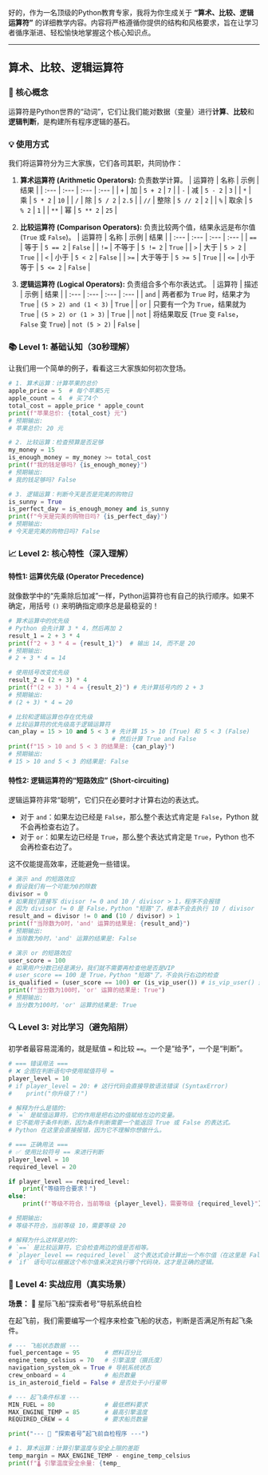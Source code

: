 好的，作为一名顶级的Python教育专家，我将为你生成关于 **“算术、比较、逻辑运算符”** 的详细教学内容。内容将严格遵循你提供的结构和风格要求，旨在让学习者循序渐进、轻松愉快地掌握这个核心知识点。

---

## 算术、比较、逻辑运算符

### 🎯 核心概念
运算符是Python世界的“动词”，它们让我们能对数据（变量）进行**计算**、**比较**和**逻辑判断**，是构建所有程序逻辑的基石。

### 💡 使用方式
我们将运算符分为三大家族，它们各司其职，共同协作：

1.  **算术运算符 (Arithmetic Operators):** 负责数学计算。
    | 运算符 | 名称 | 示例 | 结果 |
    | :--- | :--- | :--- | :--- |
    | `+` | 加 | `5 + 2` | `7` |
    | `-` | 减 | `5 - 2` | `3` |
    | `*` | 乘 | `5 * 2` | `10` |
    | `/` | 除 | `5 / 2` | `2.5` |
    | `//` | 整除 | `5 // 2` | `2` |
    | `%` | 取余 | `5 % 2` | `1` |
    | `**` | 幂 | `5 ** 2` | `25` |

2.  **比较运算符 (Comparison Operators):** 负责比较两个值，结果永远是布尔值 (`True` 或 `False`)。
    | 运算符 | 名称 | 示例 | 结果 |
    | :--- | :--- | :--- | :--- |
    | `==` | 等于 | `5 == 2` | `False` |
    | `!=` | 不等于 | `5 != 2` | `True` |
    | `>` | 大于 | `5 > 2` | `True` |
    | `<` | 小于 | `5 < 2` | `False` |
    | `>=` | 大于等于 | `5 >= 5` | `True` |
    | `<=` | 小于等于 | `5 <= 2` | `False` |

3.  **逻辑运算符 (Logical Operators):** 负责组合多个布尔表达式。
    | 运算符 | 描述 | 示例 | 结果 |
    | :--- | :--- | :--- | :--- |
    | `and` | 两者都为 `True` 时，结果才为 `True` | `(5 > 2) and (1 < 3)` | `True` |
    | `or` | 只要有一个为 `True`，结果就为 `True` | `(5 > 2) or (1 > 3)` | `True` |
    | `not` | 将结果取反 (`True` 变 `False`，`False` 变 `True`) | `not (5 > 2)` | `False` |


### 📚 Level 1: 基础认知（30秒理解）
让我们用一个简单的例子，看看这三大家族如何初次登场。

```python
# 1. 算术运算：计算苹果的总价
apple_price = 5  # 每个苹果5元
apple_count = 4  # 买了4个
total_cost = apple_price * apple_count
print(f"苹果总价: {total_cost} 元")
# 预期输出:
# 苹果总价: 20 元

# 2. 比较运算：检查预算是否足够
my_money = 15
is_enough_money = my_money >= total_cost
print(f"我的钱足够吗? {is_enough_money}")
# 预期输出:
# 我的钱足够吗? False

# 3. 逻辑运算：判断今天是否是完美的购物日
is_sunny = True
is_perfect_day = is_enough_money and is_sunny
print(f"今天是完美的购物日吗? {is_perfect_day}")
# 预期输出:
# 今天是完美的购物日吗? False
```

### 📈 Level 2: 核心特性（深入理解）

#### 特性1: 运算优先级 (Operator Precedence)
就像数学中的“先乘除后加减”一样，Python运算符也有自己的执行顺序。如果不确定，用括号 `()` 来明确指定顺序总是最稳妥的！

```python
# 算术运算中的优先级
# Python 会先计算 3 * 4，然后再加 2
result_1 = 2 + 3 * 4
print(f"2 + 3 * 4 = {result_1}")  # 输出 14, 而不是 20
# 预期输出:
# 2 + 3 * 4 = 14

# 使用括号改变优先级
result_2 = (2 + 3) * 4
print(f"(2 + 3) * 4 = {result_2}") # 先计算括号内的 2 + 3
# 预期输出:
# (2 + 3) * 4 = 20

# 比较和逻辑运算也存在优先级
# 比较运算符的优先级高于逻辑运算符
can_play = 15 > 10 and 5 < 3 # 先计算 15 > 10 (True) 和 5 < 3 (False)
                             # 然后计算 True and False
print(f"15 > 10 and 5 < 3 的结果是: {can_play}")
# 预期输出:
# 15 > 10 and 5 < 3 的结果是: False
```

#### 特性2: 逻辑运算符的“短路效应” (Short-circuiting)
逻辑运算符非常“聪明”，它们只在必要时才计算右边的表达式。

-   对于 `and`：如果左边已经是 `False`，那么整个表达式肯定是 `False`，Python 就不会再检查右边了。
-   对于 `or`：如果左边已经是 `True`，那么整个表达式肯定是 `True`，Python 也不会再检查右边了。

这不仅能提高效率，还能避免一些错误。

```python
# 演示 and 的短路效应
# 假设我们有一个可能为0的除数
divisor = 0
# 如果我们直接写 divisor != 0 and 10 / divisor > 1，程序不会报错
# 因为 divisor != 0 是 False，Python "短路"了，根本不会去执行 10 / divisor
result_and = divisor != 0 and (10 / divisor) > 1
print(f"当除数为0时，'and' 运算的结果是: {result_and}")
# 预期输出:
# 当除数为0时，'and' 运算的结果是: False

# 演示 or 的短路效应
user_score = 100
# 如果用户分数已经是满分，我们就不需要再检查他是否是VIP
# user_score == 100 是 True，Python "短路"了，不会执行右边的检查
is_qualified = (user_score == 100) or (is_vip_user()) # is_vip_user() 这个函数根本不会被调用
print(f"当分数为100时，'or' 运算的结果是: True")
# 预期输出:
# 当分数为100时，'or' 运算的结果是: True
```

### 🔍 Level 3: 对比学习（避免陷阱）
初学者最容易混淆的，就是赋值 `=` 和比较 `==`。一个是“给予”，一个是“判断”。

```python
# === 错误用法 ===
# ❌ 企图在判断语句中使用赋值符号 =
player_level = 10
# if player_level = 20: # 这行代码会直接导致语法错误 (SyntaxError)
#    print("你升级了！")

# 解释为什么是错的:
# `=` 是赋值运算符，它的作用是把右边的值赋给左边的变量。
# 它不能用于条件判断，因为条件判断需要一个能返回 True 或 False 的表达式。
# Python 在这里会直接报错，因为它不理解你想做什么。

# === 正确用法 ===
# ✅ 使用比较符号 == 来进行判断
player_level = 10
required_level = 20

if player_level == required_level:
    print("等级符合要求！")
else:
    print(f"等级不符合，当前等级 {player_level}，需要等级 {required_level}")

# 预期输出:
# 等级不符合，当前等级 10，需要等级 20

# 解释为什么这样是对的:
# `==` 是比较运算符，它会检查两边的值是否相等。
# `player_level == required_level` 这个表达式会计算出一个布尔值（在这里是 False）。
# `if` 语句可以根据这个布尔值来决定执行哪个代码块，这才是正确的逻辑。
```

### 🚀 Level 4: 实战应用（真实场景）

**场景：** 🚀 星际飞船“探索者号”导航系统自检

在起飞前，我们需要编写一个程序来检查飞船的状态，判断是否满足所有起飞条件。

```python
# --- 飞船状态数据 ---
fuel_percentage = 95       # 燃料百分比
engine_temp_celsius = 70   # 引擎温度（摄氏度）
navigation_system_ok = True # 导航系统状态
crew_onboard = 4           # 船员数量
is_in_asteroid_field = False # 是否处于小行星带

# --- 起飞条件标准 ---
MIN_FUEL = 80              # 最低燃料要求
MAX_ENGINE_TEMP = 85       # 最高引擎温度
REQUIRED_CREW = 4          # 要求船员数量

print("--- 🚀 “探索者号”起飞前自检程序 ---")

# 1. 算术运算：计算引擎温度与安全上限的差距
temp_margin = MAX_ENGINE_TEMP - engine_temp_celsius
print(f"🌡️ 引擎温度安全余量: {temp_